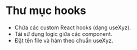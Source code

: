 # Thư mục hooks

- Chứa các custom React hooks (dạng useXyz).
- Tái sử dụng logic giữa các component.
- Đặt tên file và hàm theo chuẩn useXyz. 